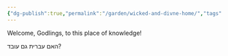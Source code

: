 ```yaml
---
{"dg-publish":true,"permalink":"/garden/wicked-and-divne-home/","tags":["gardenEntry"]}
---
```



Welcome, Godlings, to this place of knowledge!

האם עברית גם עובד?
